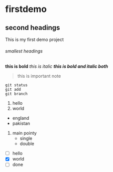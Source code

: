 # firstdemo
## second headings
This is my first demo project
###### smallest headings
**this is bold**
*this is italic*
***this is bold and italic both***
>this is important note
```
git status
git add
git branch
```
1. hello
2. world
- england
- pakistan

1. main pointy
     - single
     - double

- [ ] hello
- [x] world
- [ ] done
